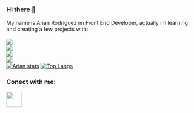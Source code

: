 ### Hi there 👋

My name is Arian Rodriguez im Front End Developer, actually im learning and creating a few projects with: 
<br />
<br />
<img src="https://img.shields.io/badge/HTML5-E34F26?style=for-the-badge&logo=html5&logoColor=white" />
<br />
<img src="https://img.shields.io/badge/CSS3-1572B6?style=for-the-badge&logo=css3&logoColor=white" />
<br />
<img src= "https://img.shields.io/badge/JavaScript-F7DF1E?style=for-the-badge&logo=javascript&logoColor=black" />
<br />
<img src="https://img.shields.io/badge/react%20os-0088CC?style=for-the-badge&logo=reactos&logoColor=white" />
<br />
[![Arian stats](https://github-readme-stats.vercel.app/api?username=Arianrodriguezaguas)](https://github.com/anuraghazra/github-readme-stats)
[![Top Langs](https://github-readme-stats.vercel.app/api/top-langs/?username=Arianrodriguezaguas)](https://github.com/anuraghazra/github-readme-stats)
<br />
### Conect with me:
<p/>
<a href="https://www.linkedin.com/in/arian-rodriguez-339419271">
<img aling="left" width="40px" src="https://img.freepik.com/vector-premium/icono-linkedin_488108-5.jpg" />
</a>

